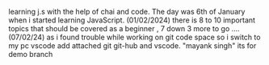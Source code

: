 learning j.s with the help of chai and code. The day was 6th of January when i started learning JavaScript. (01/02/2024) there is 8 to 10 important topics that should be covered as a beginner , 7 down 3 more to go .... (07/02/24) as i found trouble while working on git code space so i switch to my pc vscode add attached git git-hub and vscode. "mayank singh" 
its for demo branch